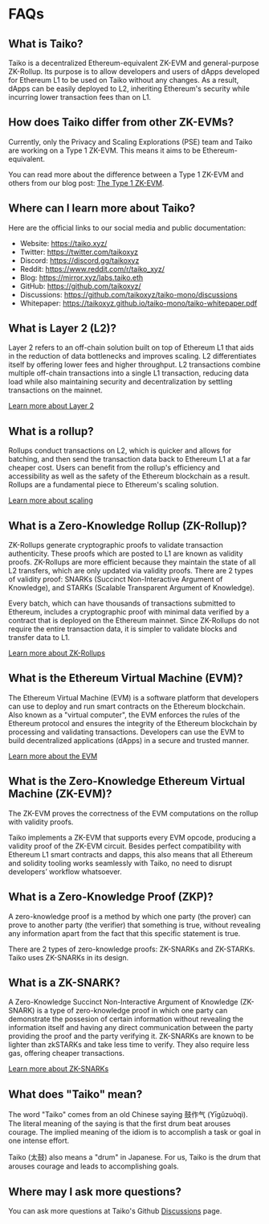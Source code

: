 # FAQs

## What is Taiko?

Taiko is a decentralized Ethereum-equivalent ZK-EVM and general-purpose ZK-Rollup. Its purpose is to allow developers and users of dApps developed for Ethereum L1 to be used on Taiko without any changes. As a result, dApps can be easily deployed to L2, inheriting Ethereum's security while incurring lower transaction fees than on L1.

## How does Taiko differ from other ZK-EVMs?

Currently, only the Privacy and Scaling Explorations (PSE) team and Taiko are working on a Type 1 ZK-EVM. This means it aims to be Ethereum-equivalent.

You can read more about the difference between a Type 1 ZK-EVM and others from our blog post: [The Type 1 ZK-EVM](https://mirror.xyz/labs.taiko.eth/w7NSKDeKfJoEy0p89I9feixKfdK-20JgWF9HZzxfeBo).

## Where can I learn more about Taiko?

Here are the official links to our social media and public documentation:

- Website: https://taiko.xyz/
- Twitter: https://twitter.com/taikoxyz
- Discord: https://discord.gg/taikoxyz
- Reddit: https://www.reddit.com/r/taiko_xyz/
- Blog: https://mirror.xyz/labs.taiko.eth
- GitHub: https://github.com/taikoxyz/
- Discussions: https://github.com/taikoxyz/taiko-mono/discussions
- Whitepaper: https://taikoxyz.github.io/taiko-mono/taiko-whitepaper.pdf

## What is Layer 2 (L2)?

Layer 2 refers to an off-chain solution built on top of Ethereum L1 that aids in the reduction of data bottlenecks and improves scaling. L2 differentiates itself by offering lower fees and higher throughput. L2 transactions combine multiple off-chain transactions into a single L1 transaction, reducing data load while also maintaining security and decentralization by settling transactions on the mainnet.

[Learn more about Layer 2](https://ethereum.org/en/layer-2/)

## What is a rollup?

Rollups conduct transactions on L2, which is quicker and allows for batching, and then send the transaction data back to Ethereum L1 at a far cheaper cost. Users can benefit from the rollup's efficiency and accessibility as well as the safety of the Ethereum blockchain as a result. Rollups are a fundamental piece to Ethereum's scaling solution.

[Learn more about scaling](https://ethereum.org/en/developers/docs/scaling/)

## What is a Zero-Knowledge Rollup (ZK-Rollup)?

ZK-Rollups generate cryptographic proofs to validate transaction authenticity. These proofs which are posted to L1 are known as validity proofs. ZK-Rollups are more efficient because they maintain the state of all L2 transfers, which are only updated via validity proofs. There are 2 types of validity proof: SNARKs (Succinct Non-Interactive Argument of Knowledge), and STARKs (Scalable Transparent Argument of Knowledge).

Every batch, which can have thousands of transactions submitted to Ethereum, includes a cryptographic proof with minimal data verified by a contract that is deployed on the Ethereum mainnet. Since ZK-Rollups do not require the entire transaction data, it is simpler to validate blocks and transfer data to L1.

[Learn more about ZK-Rollups](https://ethereum.org/en/developers/docs/scaling/zk-rollups/)

## What is the Ethereum Virtual Machine (EVM)?

The Ethereum Virtual Machine (EVM) is a software platform that developers can use to deploy and run smart contracts on the Ethereum blockchain. Also known as a "virtual computer", the EVM enforces the rules of the Ethereum protocol and ensures the integrity of the Ethereum blockchain by processing and validating transactions. Developers can use the EVM to build decentralized applications (dApps) in a secure and trusted manner.

[Learn more about the EVM](https://ethereum.org/en/developers/docs/evm/)

## What is the Zero-Knowledge Ethereum Virtual Machine (ZK-EVM)?

The ZK-EVM proves the correctness of the EVM computations on the rollup with validity proofs.

Taiko implements a ZK-EVM that supports every EVM opcode, producing a validity proof of the ZK-EVM circuit. Besides perfect compatibility with Ethereum L1 smart contracts and dapps, this also means that all Ethereum and solidity tooling works seamlessly with Taiko, no need to disrupt developers’ workflow whatsoever.

## What is a Zero-Knowledge Proof (ZKP)?

A zero-knowledge proof is a method by which one party (the prover) can prove to another party (the verifier) that something is true, without revealing any information apart from the fact that this specific statement is true.

There are 2 types of zero-knowledge proofs: ZK-SNARKs and ZK-STARKs. Taiko uses ZK-SNARKs in its design.

## What is a ZK-SNARK?

A Zero-Knowledge Succinct Non-Interactive Argument of Knowledge (ZK-SNARK) is a type of zero-knowledge proof in which one party can demonstrate the possesion of certain information without revealing the information itself and having any direct communication between the party providing the proof and the party verifying it. ZK-SNARKs are known to be lighter than zkSTARKs and take less time to verify. They also require less gas, offering cheaper transactions.

[Learn more about ZK-SNARKs]( https://ethereum.org/en/zero-knowledge-proofs/#zk-snarks)

## What does "Taiko" mean?

The word "Taiko" comes from an old Chinese saying 鼓作气 (Yīgǔzuòqì). The literal meaning of the saying is that the first drum beat arouses courage. The implied meaning of the idiom is to accomplish a task or goal in one intense effort.

Taiko (太鼓) also means a "drum" in Japanese. For us, Taiko is the drum that arouses courage and leads to accomplishing goals.

## Where may I ask more questions?

You can ask more questions at Taiko's Github [Discussions](https://github.com/taikoxyz/taiko-mono/discussions) page.
